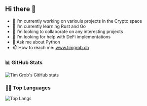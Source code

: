 ## Hi there 👋

- 🔭 I’m currently working on variouis projects in the Crypto space
- 🌱 I’m currently learning Rust and Go
- 👯 I’m looking to collaborate on any interesting projects
- 🤔 I’m looking for help with DeFi implementations
- 💬 Ask me about Python
- 📫 How to reach me: www.timgrob.ch

### 📊 GitHub Stats

![Tim Grob's GitHub stats](https://github-readme-stats.vercel.app/api?username=timgrob&show_icons=true&theme=default&theme=tokyonight)

### 🧑‍💻 Top Languages

![Top Langs](https://github-readme-stats.vercel.app/api/top-langs/?username=timgrob&layout=compact&theme=tokyonight)
<!--
**timgrob/timgrob** is a ✨ _special_ ✨ repository because its `README.md` (this file) appears on your GitHub profile.

Here are some ideas to get you started:

- 🔭 I’m currently working on ...
- 🌱 I’m currently learning ...
- 👯 I’m looking to collaborate on ...
- 🤔 I’m looking for help with ...
- 💬 Ask me about ...
- 📫 How to reach me: ...
- 😄 Pronouns: ...
- ⚡ Fun fact: ...
-->

